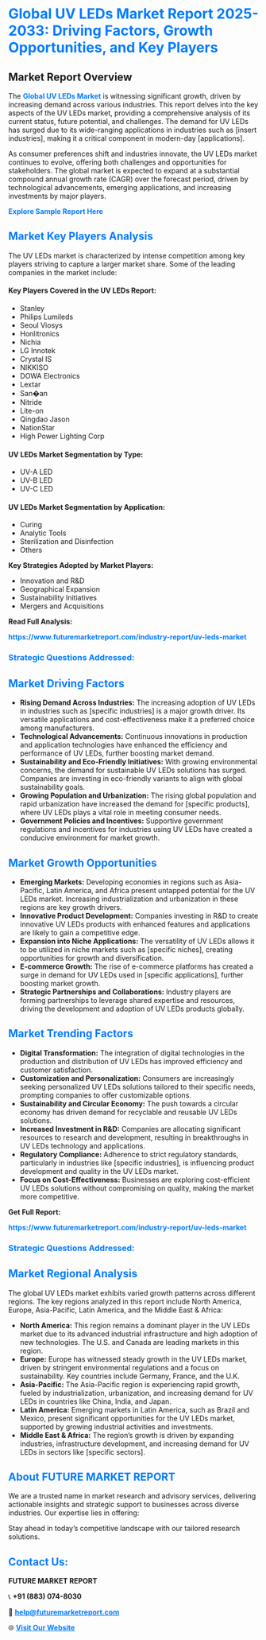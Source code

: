 <h1 style="color: #007BFF;">Global UV LEDs Market Report 2025-2033: Driving Factors, Growth Opportunities, and Key Players</h1>

<section id="overview">
<h2>Market Report Overview</h2>
<p>The <a href="https://www.futuremarketreport.com/industry-report/uv-leds-market" style="color: #007BFF; text-decoration: none;"><strong>Global UV LEDs Market</strong></a> is witnessing significant growth, driven by increasing demand across various industries. This report delves into the key aspects of the UV LEDs market, providing a comprehensive analysis of its current status, future potential, and challenges. The demand for UV LEDs has surged due to its wide-ranging applications in industries such as [insert industries], making it a critical component in modern-day [applications].</p>
<p>As consumer preferences shift and industries innovate, the UV LEDs market continues to evolve, offering both challenges and opportunities for stakeholders. The global market is expected to expand at a substantial compound annual growth rate (CAGR) over the forecast period, driven by technological advancements, emerging applications, and increasing investments by major players.</p>
</section>

<section id="overview">
<p><a href="https://www.futuremarketreport.com/request-sample/reportId=27942" style="color: #007BFF; text-decoration: none;"><strong>Explore Sample Report Here</strong></a></p>
</section>

<section id="key-players">
<h2 style="color: #007BFF;">Market Key Players Analysis</h2>
<p>The UV LEDs market is characterized by intense competition among key players striving to capture a larger market share. Some of the leading companies in the market include:</p>
<h4>Key Players Covered in the UV LEDs Report:</h4>
<ul><li>Stanley</li><li>Philips Lumileds</li><li>Seoul Viosys</li><li>Honlitronics</li><li>Nichia</li><li>LG Innotek</li><li>Crystal IS</li><li>NIKKISO</li><li>DOWA Electronics</li><li>Lextar</li><li>San�an</li><li>Nitride</li><li>Lite-on</li><li>Qingdao Jason</li><li>NationStar</li><li>High Power Lighting Corp</li></ul>
<h4>UV LEDs Market Segmentation by Type:</h4>
<ul><li>UV-A LED</li><li>UV-B LED</li><li>UV-C LED</li></ul>

<h4>UV LEDs Market Segmentation by Application:</h4>
<ul><li>Curing</li><li>Analytic Tools</li><li>Sterilization and Disinfection</li><li>Others</li></ul>
<p><strong>Key Strategies Adopted by Market Players:</strong></p>
<ul>
<li>Innovation and R&D</li>
<li>Geographical Expansion</li>
<li>Sustainability Initiatives</li>
<li>Mergers and Acquisitions</li>
</ul>
</section>

<section>
<p><strong>Read Full Analysis: </strong></p><a href="https://www.futuremarketreport.com/industry-report/uv-leds-market" style="color: #007BFF; text-decoration: none;"><strong>https://www.futuremarketreport.com/industry-report/uv-leds-market</strong></a>
<h3 style="color: #007BFF;">Strategic Questions Addressed:</h3>
</section>

<section id="driving-factors">
<h2 style="color: #007BFF;">Market Driving Factors</h2>
<ul>
<li><strong>Rising Demand Across Industries:</strong> The increasing adoption of UV LEDs in industries such as [specific industries] is a major growth driver. Its versatile applications and cost-effectiveness make it a preferred choice among manufacturers.</li>
<li><strong>Technological Advancements:</strong> Continuous innovations in production and application technologies have enhanced the efficiency and performance of UV LEDs, further boosting market demand.</li>
<li><strong>Sustainability and Eco-Friendly Initiatives:</strong> With growing environmental concerns, the demand for sustainable UV LEDs solutions has surged. Companies are investing in eco-friendly variants to align with global sustainability goals.</li>
<li><strong>Growing Population and Urbanization:</strong> The rising global population and rapid urbanization have increased the demand for [specific products], where UV LEDs plays a vital role in meeting consumer needs.</li>
<li><strong>Government Policies and Incentives:</strong> Supportive government regulations and incentives for industries using UV LEDs have created a conducive environment for market growth.</li>
</ul>
</section>

<section id="growth-opportunities">
<h2 style="color: #007BFF;">Market Growth Opportunities</h2>
<ul>
<li><strong>Emerging Markets:</strong> Developing economies in regions such as Asia-Pacific, Latin America, and Africa present untapped potential for the UV LEDs market. Increasing industrialization and urbanization in these regions are key growth drivers.</li>
<li><strong>Innovative Product Development:</strong> Companies investing in R&D to create innovative UV LEDs products with enhanced features and applications are likely to gain a competitive edge.</li>
<li><strong>Expansion into Niche Applications:</strong> The versatility of UV LEDs allows it to be utilized in niche markets such as [specific niches], creating opportunities for growth and diversification.</li>
<li><strong>E-commerce Growth:</strong> The rise of e-commerce platforms has created a surge in demand for UV LEDs used in [specific applications], further boosting market growth.</li>
<li><strong>Strategic Partnerships and Collaborations:</strong> Industry players are forming partnerships to leverage shared expertise and resources, driving the development and adoption of UV LEDs products globally.</li>
</ul>
</section>

<section id="trending-factors">
<h2 style="color: #007BFF;">Market Trending Factors</h2>
<ul>
<li><strong>Digital Transformation:</strong> The integration of digital technologies in the production and distribution of UV LEDs has improved efficiency and customer satisfaction.</li>
<li><strong>Customization and Personalization:</strong> Consumers are increasingly seeking personalized UV LEDs solutions tailored to their specific needs, prompting companies to offer customizable options.</li>
<li><strong>Sustainability and Circular Economy:</strong> The push towards a circular economy has driven demand for recyclable and reusable UV LEDs solutions.</li>
<li><strong>Increased Investment in R&D:</strong> Companies are allocating significant resources to research and development, resulting in breakthroughs in UV LEDs technology and applications.</li>
<li><strong>Regulatory Compliance:</strong> Adherence to strict regulatory standards, particularly in industries like [specific industries], is influencing product development and quality in the UV LEDs market.</li>
<li><strong>Focus on Cost-Effectiveness:</strong> Businesses are exploring cost-efficient UV LEDs solutions without compromising on quality, making the market more competitive.</li>
</ul>
</section>

<section>
<p><strong>Get Full Report: </strong></p><a href="https://www.futuremarketreport.com/industry-report/uv-leds-market" style="color: #007BFF; text-decoration: none;"><strong>https://www.futuremarketreport.com/industry-report/uv-leds-market</strong></a>
<h3 style="color: #007BFF;">Strategic Questions Addressed:</h3>
</section>


<section id="regional-analysis">
<h2 style="color: #007BFF;">Market Regional Analysis</h2>
<p>The global UV LEDs market exhibits varied growth patterns across different regions. The key regions analyzed in this report include North America, Europe, Asia-Pacific, Latin America, and the Middle East & Africa:</p>
<ul>
<li><strong>North America:</strong> This region remains a dominant player in the UV LEDs market due to its advanced industrial infrastructure and high adoption of new technologies. The U.S. and Canada are leading markets in this region.</li>
<li><strong>Europe:</strong> Europe has witnessed steady growth in the UV LEDs market, driven by stringent environmental regulations and a focus on sustainability. Key countries include Germany, France, and the U.K.</li>
<li><strong>Asia-Pacific:</strong> The Asia-Pacific region is experiencing rapid growth, fueled by industrialization, urbanization, and increasing demand for UV LEDs in countries like China, India, and Japan.</li>
<li><strong>Latin America:</strong> Emerging markets in Latin America, such as Brazil and Mexico, present significant opportunities for the UV LEDs market, supported by growing industrial activities and investments.</li>
<li><strong>Middle East & Africa:</strong> The region’s growth is driven by expanding industries, infrastructure development, and increasing demand for UV LEDs in sectors like [specific sectors].</li>
</ul>
</section>

<footer>
<h2 style="color: #007BFF;">About FUTURE MARKET REPORT</h2>
<p>We are a trusted name in market research and advisory services, delivering actionable insights and strategic support to businesses across diverse industries. Our expertise lies in offering:</p>

<p>Stay ahead in today’s competitive landscape with our tailored research solutions.</p>

<h2 style="color: #007BFF;">Contact Us:</h2>
<p><strong>FUTURE MARKET REPORT</strong></p>
<p>📞 <strong>+91 (883) 074-8030</strong></p>
<p>📧 <strong><a href="mailto:help@futuremarketreport.com" style="color: #007BFF;">help@futuremarketreport.com</a></strong></p>
<p>🌐 <strong><a href="https://www.futuremarketreport.com/" style="color: #007BFF;">Visit Our Website</a></strong></p>
</footer>